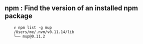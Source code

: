 ## npm : Find the version of an installed npm package

```
    ✗ npm list -g mup
    /Users/me/.nvm/v0.11.14/lib
    └── mup@0.11.2
```
